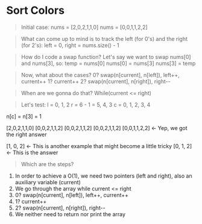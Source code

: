 # Sort Colors
>Initial case:
nums = [2,0,2,1,1,0]
nums = [0,0,1,1,2,2]

>What can come up to mind is to track the left (for 0's) and the right (for 2's):
left = 0,
right = nums.size() - 1

>How do I code a swap function?
Let's say we want to swap nums[0] and nums[3], so:
temp = nums[0]
nums[0] = nums[3]
nums[3] = temp

>Now, what about the cases?
0? swap(n[current], n[left]), left++, current++
1? current++
2? swap(n[current], n[right]), right--

>When are we gonna do that? While(current <= right)

>Let's test:
l = 0, 1, 2
r = 6 - 1 = 5, 4, 3
c = 0, 1, 2, 3, 4

n[c] = n[3] = 1

[2,0,2,1,1,0]
[0,0,2,1,1,2]
[0,0,2,1,1,2]
[0,0,2,1,1,2]
[0,0,1,1,2,2] <- Yep, we got the right answer

[1, 0, 2] <- This is another example that might become a little tricky
[0, 1, 2] <- This is the answer

>Which are the steps?
1. In order to achieve a O(1), we need two pointers (left and right), also an auxiliary variable (current)
2. We go through the array while current <= right
3. 0? swap(n[current], n[left]), left++, current++
4. 1? current++
5. 2? swap(n[current], n[right]), right--
6. We neither need to return nor print the array
